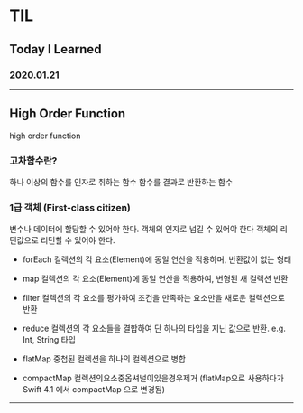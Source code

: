 # TIL
## Today I Learned


### 2020.01.21
-------------------------------------------------------------------------------
## High Order Function

high order function

### 고차함수란? 
 하나 이상의 함수를 인자로 취하는 함수 
 함수를 결과로 반환하는 함수 

### 1급 객체 (First-class citizen)
변수나 데이터에 할당할 수 있어야 한다.
객체의 인자로 넘길 수 있어야 한다
객체의 리턴값으로 리턴할 수 있어야 한다.

- forEach
컬렉션의 각 요소(Element)에 동일 연산을 적용하며, 반환값이 없는 형태 

- map 
컬렉션의 각 요소(Element)에 동일 연산을 적용하여, 변형된 새 컬렉션 반환 

- filter 
컬렉션의 각 요소를 평가하여 조건을 만족하는 요소만을 새로운 컬렉션으로 반환 

- reduce
컬렉션의 각 요소들을 결합하여 단 하나의 타입을 지닌 값으로 반환.  e.g. Int, String 타입 

- flatMap
중첩된 컬렉션을 하나의 컬렉션으로 병합 

- compactMap 
컬렉션의요소중옵셔널이있을경우제거 
(flatMap으로 사용하다가 Swift 4.1 에서 compactMap 으로 변경됨) 
--------------------------------------------------------------------------------
